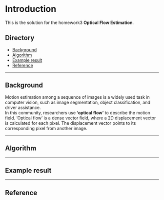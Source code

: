Introduction
================================
This is the solution for the homework3 **Optical Flow Estimation**.

## Directory
* [Background](#background)
* [Algorithm](#algorithm)
* [Example result](#example-result)
* [Reference](#reference)


****
## **Background**
Motion estimation among a sequence of images is a widely used task in computer vision, such as image segmentation, object classification, and driver assistance. <br />
In this community, researchers use **‘optical flow’** to describe the motion field. ‘Optical flow’ is a dense vector field, where a 2D displacement vector is calculated for each pixel. The displacement vector points to its corresponding pixel from another image.


****
## **Algorithm**



****
## **Example result**



****
## **Reference**
